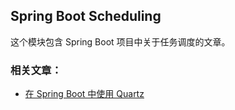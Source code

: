## Spring Boot Scheduling
这个模块包含 Spring Boot 项目中关于任务调度的文章。

### 相关文章：

- [在 Spring Boot 中使用 Quartz]()
